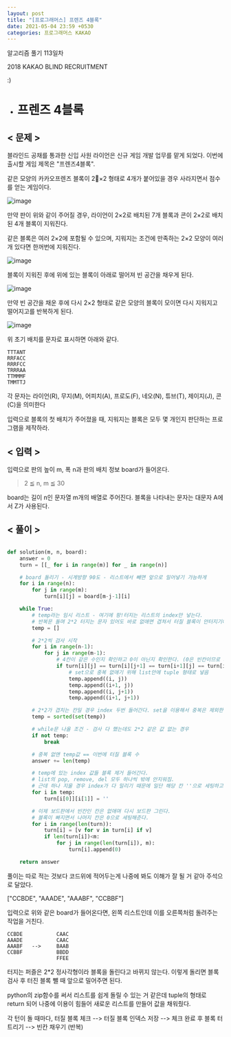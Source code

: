 ```yaml
---
layout: post
title: "[프로그래머스] 프렌즈 4블록"
date: 2021-05-04 23:59 +0530
categories: 프로그래머스 KAKAO
---
```


알고리즘 풀기 113일차

2018 KAKAO BLIND RECRUITMENT

:)

- # 프렌즈 4블록

>

## < 문제 >

블라인드 공채를 통과한 신입 사원 라이언은 신규 게임 개발 업무를 맡게 되었다. 이번에 출시할 게임 제목은 "프렌즈4블록".

같은 모양의 카카오프렌즈 블록이 2×2 형태로 4개가 붙어있을 경우 사라지면서 점수를 얻는 게임이다.

![image](https://user-images.githubusercontent.com/50662636/117006285-320b6400-ad23-11eb-81e6-534a469c6ea8.png)

만약 판이 위와 같이 주어질 경우, 라이언이 2×2로 배치된 7개 블록과 콘이 2×2로 배치된 4개 블록이 지워진다.

같은 블록은 여러 2×2에 포함될 수 있으며, 지워지는 조건에 만족하는 2×2 모양이 여러 개 있다면 한꺼번에 지워진다.

![image](https://user-images.githubusercontent.com/50662636/117006298-36d01800-ad23-11eb-8b1a-b54060073531.png)

블록이 지워진 후에 위에 있는 블록이 아래로 떨어져 빈 공간을 채우게 된다.

![image](https://user-images.githubusercontent.com/50662636/117006315-3afc3580-ad23-11eb-8370-7c2a85caab43.png)

만약 빈 공간을 채운 후에 다시 2×2 형태로 같은 모양의 블록이 모이면 다시 지워지고 떨어지고를 반복하게 된다.

![image](https://user-images.githubusercontent.com/50662636/117006327-3df72600-ad23-11eb-8ce4-e3e3f995902c.png)

위 초기 배치를 문자로 표시하면 아래와 같다.

    TTTANT
    RRFACC
    RRRFCC
    TRRRAA
    TTMMMF
    TMMTTJ

각 문자는 라이언(R), 무지(M), 어피치(A), 프로도(F), 네오(N), 튜브(T), 제이지(J), 콘(C)을 의미한다

입력으로 블록의 첫 배치가 주어졌을 때, 지워지는 블록은 모두 몇 개인지 판단하는 프로그램을 제작하라.

## < 입력 >

입력으로 판의 높이 m, 폭 n과 판의 배치 정보 board가 들어온다.

> 2 ≦ n, m ≦ 30

board는 길이 n인 문자열 m개의 배열로 주어진다. 블록을 나타내는 문자는 대문자 A에서 Z가 사용된다.

## < 풀이 >

```python

def solution(m, n, board):
    answer = 0
    turn = [[_ for i in range(m)] for _ in range(n)]

    # board 돌리기 - 시계방향 90도 - 리스트에서 빼면 앞으로 밀어넣기 가능하게
    for i in range(n):
        for j in range(m):
            turn[i][j] = board[m-j-1][i]

    while True:
        # temp라는 임시 리스트 - 여기에 팡!터지는 리스트의 index만 넣는다.
        # 반복문 돌며 2*2 터지는 문자 있어도 바로 없애면 겹쳐서 터질 블록이 안터지기에 temp에 인덱스 넣어두고 팡!터질 블록 검사 다 하고 삭제 들어간다.
        temp = []

        # 2*2씩 검사 시작
        for i in range(n-1):
            for j in range(m-1):
                # 4칸이 같은 수인지 확인하고 0이 아닌지 확인한다. (0은 빈칸이므로 제외)
                if turn[i][j] == turn[i][j+1] == turn[i+1][j] == turn[i+1][j+1] and turn[i][j]!=0:
                    # set으로 중복 없애기 위해 list안에 tuple 형태로 넣음
                    temp.append((i, j))
                    temp.append((i+1, j))
                    temp.append((i, j+1))
                    temp.append((i+1, j+1))

        # 2*2가 겹치는 칸일 경우 index 두번 들어간다. set을 이용해서 중복은 제외한다.
        temp = sorted(set(temp))

        # while문 나올 조건 - 검사 다 했는데도 2*2 같은 값 없는 경우
        if not temp:
            break

        # 중복 없앤 temp값 == 이번에 터질 블록 수
        answer += len(temp)

        # temp에 있는 index 값들 블록 제거 들어간다.
        # list의 pop, remove, del 모두 하나씩 밖에 안지워짐.
        # 근데 하나 지울 경우 index가 다 밀리기 때문에 일단 해당 칸 ''으로 세팅하고 이 다음에 빈칸 없애주는 작업 추가 진행
        for i in temp:
            turn[i[0]][i[1]] = ''

        # 이제 보드판에서 빈칸인 칸은 없애며 다시 보드판 그린다.
        # 블록이 빠지면서 나머지 칸은 0으로 세팅해준다.
        for i in range(len(turn)):
            turn[i] = [v for v in turn[i] if v]
            if len(turn[i])<m:
                for j in range(len(turn[i]), m):
                    turn[i].append(0)

    return answer

```

풀이는 따로 적는 것보다 코드위에 적어두는게 나중에 봐도 이해가 잘 될 거 같아 주석으로 달았다.

["CCBDE", "AAADE", "AAABF", "CCBBF"]

입력으로 위와 같은 board가 들어온다면, 왼쪽 리스트인데 이를 오른쪽처럼 돌려주는 작업을 거친다.

    CCBDE           CAAC
    AAADE           CAAC
    AAABF   -->     BAAB
    CCBBF           BBDD
                    FFEE

터지는 퍼즐은 2\*2 정사각형이라 블록을 돌린다고 바뀌지 않는다. 이렇게 돌리면 블록 검사 후 터진 블록 뺄 때 앞으로 밀어주면 된다.

python의 zip함수를 써서 리스트를 쉽게 돌릴 수 있는 거 같은데 tuple의 형태로 return 되어 나중에 이용이 힘들어 새로운 리스트를 만들어 값을 채워줬다.

각 턴이 돌 때마다, 터질 블록 체크 --> 터질 블록 인덱스 저장 --> 체크 완료 후 블록 터트리기 --> 빈칸 채우기 (반복)
